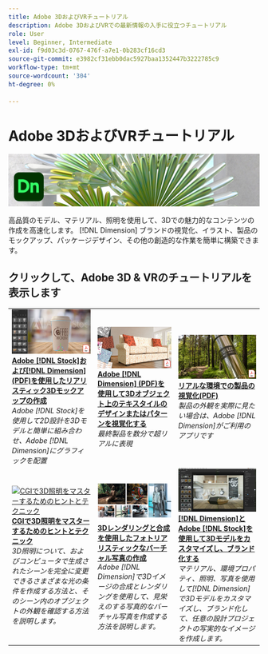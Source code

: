 ```yaml
---
title: Adobe 3DおよびVRチュートリアル
description: Adobe 3DおよびVRでの最新情報の入手に役立つチュートリアル
role: User
level: Beginner, Intermediate
exl-id: f9d03c3d-0767-476f-a7e1-0b283cf16cd3
source-git-commit: e3982cf31ebb0dac5927baa1352447b3222785c9
workflow-type: tm+mt
source-wordcount: '304'
ht-degree: 0%

---
```


# Adobe 3DおよびVRチュートリアル

![クリエイティブクラウドのヒーローイメージ](../assets/Dimenio.jpg)

高品質のモデル、マテリアル、照明を使用して、3Dでの魅力的なコンテンツの作成を高速化します。 [!DNL Dimension] ブランドの視覚化、イラスト、製品のモックアップ、パッケージデザイン、その他の創造的な作業を簡単に構築できます。

## クリックして、Adobe 3D &amp; VRのチュートリアルを表示します

<table>
<tr>
 <td>
   <a href="assets/CreateRealistic3DMockupswithAdobeStockandDimension.pdf">
      <img alt="Adobe [!DNL Stock]および[!DNL Dimension]を使用したリアリスティック3Dモックアップの作成" src="assets/CreateRealistic3DMockupswithAdobeStockandDimension.jpg" />
   </a>
    <div>
   <a href="assets/CreateRealistic3DMockupswithAdobeStockandDimension.pdf"><strong>Adobe [!DNL Stock]および[!DNL Dimension] (PDF)を使用したリアリスティック3Dモックアップの作成</strong></a>
    </div>
    <em>Adobe [!DNL Stock]を使用して2D設計を3Dモデルと簡単に組み合わせ、Adobe [!DNL Dimension]にグラフィックを配置</em>
    <br>
  </td>
  <td>
   <a href="assets/VisualizeTextileDesignsorPatternson3DObjectswithAdobeDimension.pdf">
      <img alt="Adobe [!DNL Dimension]を使用して3Dオブジェクト上のテキスタイルのデザインまたはパターンを視覚化する" src="assets/VisualizeTextileDesignsorPatternson3DObjectswithAdobeDimension.jpg" />
   </a>
    <div>
   <a href="assets/VisualizeTextileDesignsorPatternson3DObjectswithAdobeDimension.pdf"><strong>Adobe [!DNL Dimension] (PDF)を使用して3Dオブジェクト上のテキスタイルのデザインまたはパターンを視覚化する</strong></a>
    </div>
    <em>最終製品を数分で超リアルに表現</em>
    <br>
  </td>
  <td>
   <a href="../cce/assets/VisualizeyourProductinaRealisticEnvironment.pdf">
      <img alt="リアルな環境での製品の視覚化" src="assets/VisualizeyourProductinaRealisticEnvironment.jpg" />
   </a>
    <div>
   <a href="../cce/assets/VisualizeyourProductinaRealisticEnvironment.pdf"><strong>リアルな環境での製品の視覚化(PDF)</strong></a>
    </div>
    <em>製品の外観を実際に見たい場合は、Adobe [!DNL Dimension]がご利用のアプリです</em>
    <br>
  </td>
</tr>
   <tr>
 <td>
   <a href="mastering3dlighting.md">
      <img alt="CGIで3D照明をマスターするためのヒントとテクニック" src="assets/Mastering3dlighting_1.gif" />
   </a>
    <div>
   <a href="mastering3dlighting.md"><strong>CGIで3D照明をマスターするためのヒントとテクニック</strong></a>
    </div>
    <em>3D照明について、およびコンピュータで生成されたシーンを完全に変更できるさまざまな光の条件を作成する方法と、そのシーン内のオブジェクトの外観を確認する方法を説明します。</em>
    <br>
  </td>
  <td>
   <a href="photorealistic.md">
      <img alt="3Dレンダリングと合成を使用したフォトリアリスティックなバーチャル写真の作成" src="assets/Photorealistic_TOC.png" />
   </a>
    <div>
   <a href="photorealistic.md"><strong>3Dレンダリングと合成を使用したフォトリアリスティックなバーチャル写真の作成</strong></a>
    </div>
    <em>Adobe [!DNL Dimension]で3Dイメージの合成とレンダリングを使用して、見栄えのする写真的なバーチャル写真を作成する方法を説明します。</em>
    <br>
  </td>
  <td>
   <a href="3ddimensionstock.md">
      <img alt="[!DNL Dimension]とAdobe [!DNL Stock]を使用して3Dモデルをカスタマイズし、ブランド化する" src="assets/3ddimensionstock.jpg" />
   </a>
    <div>
   <a href="3ddimensionstock.md"><strong>[!DNL Dimension]とAdobe [!DNL Stock]を使用して3Dモデルをカスタマイズし、ブランド化する</strong></a>
    </div>
    <em>マテリアル、環境プロパティ、照明、写真を使用して[!DNL Dimension]で3Dモデルをカスタマイズし、ブランド化して、任意の設計プロジェクトの写実的なイメージを作成します。</em>
    <br>
  </td>
</tr>
</table>
